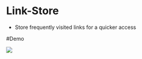 # Link-Store

- Store frequently visited links for a quicker access

#Demo

![](./images/LinkStore.gif)
